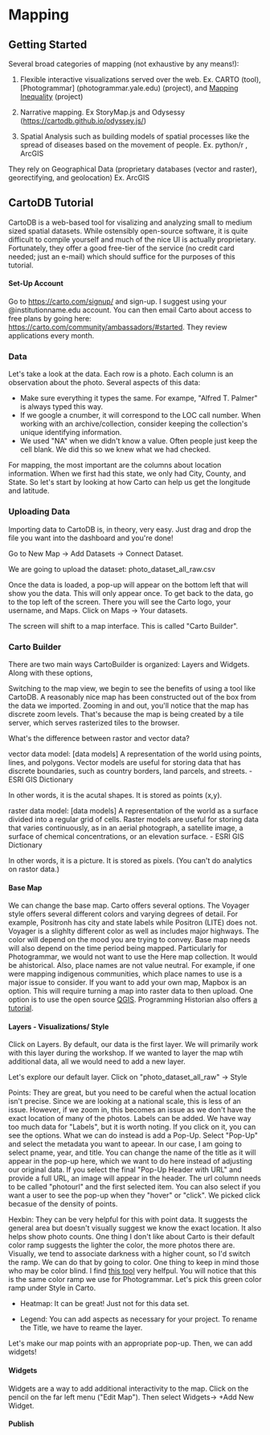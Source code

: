 # Mapping

## Getting Started

Several broad categories of mapping (not exhaustive by any means!):

1. Flexible interactive visualizations served over the web. Ex. CARTO (tool), [Photogrammar] (photogrammar.yale.edu) (project), and [Mapping Inequality](https://dsl.richmond.edu/panorama/redlining/) (project)

2. Narrative mapping. Ex StoryMap.js and Odysessy (https://cartodb.github.io/odyssey.js/)

3. Spatial Analysis such as building models of spatial processes like the spread of diseases based on the movement of people. Ex. python/r , ArcGIS

They rely on Geographical Data (proprietary databases (vector and raster), georectifying, and geolocation) Ex. ArcGIS 






## CartoDB Tutorial

CartoDB is a web-based tool for visalizing and analyzing
small to medium sized spatial datasets. While ostensibly open-source
software, it is quite difficult to compile yourself and much of
the nice UI is actually proprietary. Fortunately, they offer a
good free-tier of the service (no credit card needed; just an e-mail)
which should suffice for the purposes of this tutorial.

#### Set-Up Account
Go to https://carto.com/signup/ and sign-up.
I suggest using your @institutionname.edu account. You can then email Carto 
about access to free plans by going here: https://carto.com/community/ambassadors/#started. 
They review applications every month. 


### Data



Let's take a look at the data. Each row is a photo. Each column is an observation about the photo. Several aspects of this data:
- Make sure everything it types the same. For exampe, "Alfred T. Palmer" is always typed this way. 
- If we google a cnumber, it will correspond to the LOC call number.  When working with an archive/collection, consider keeping the collection's unique identifying information.   
- We used "NA" when we didn't know a value. Often people just keep the cell blank. We did this so we knew what we had checked. 

For mapping, the most important are the columns about location information. 
When we first had this state, we only had City, County, and State. 
So let's start by looking at how Carto can help us get the longitude and latitude. 



 

### Uploading Data

Importing data to CartoDB is, in theory, very easy. Just drag
and drop the file you want into the dashboard and you're done!

Go to New Map -> Add Datasets -> Connect Dataset.

We are going to upload the dataset: photo_dataset_all_raw.csv


Once the data is loaded, a pop-up will appear on the bottom left that will show you the data. This will only appear once. 
To get back to the data, go to the top left of the screen. There you will see the Carto logo, your username, and Maps. Click on Maps -> Your datasets. 


The screen will shift to a map interface. This is called "Carto Builder". 



### Carto Builder

There are two main ways CartoBuilder is organized: Layers and Widgets. Along with these options, 



Switching to the map view, we begin to see the benefits of using a tool like CartoDB. A reasonably nice map has been constructed out of the box from the data we imported. Zooming in and out, you'll notice that the map has discrete zoom levels. That's because the map is being created by a tile server, which serves rasterized tiles to the browser.

What's the difference between rastor and vector data?

vector data model: [data models] A representation of the world using points, lines, and polygons. Vector models are useful for storing data that has discrete boundaries, such as country borders, land parcels, and streets. - ESRI GIS Dictionary

In other words, it is the acutal shapes. It is stored as points (x,y).

raster data model: [data models] A representation of the world as a surface divided into a regular grid of cells. Raster models are useful for storing data that varies continuously, as in an aerial photograph, a satellite image, a surface of chemical concentrations, or an elevation surface. - ESRI GIS Dictionary

In other words, it is a picture. It is stored as pixels. (You can't do analytics on rastor data.)





#### Base Map

We can change the base map. Carto offers several options. The Voyager style offers several different colors and varying degrees of detail. For example, Positronh has city and state labels while Positron (LITE) does not. Voyager is a slighlty different color as well as includes major highways. The color will depend on the mood you are trying to convey.  Base map needs will also depend on the time period being mapped. Particularly for Photogrammar, we would not want to use the Here map collection. It would be ahistorical. Also, place names are not value neutral. For example, if one were mapping indigenous communities, which place names to use is a major issue to consider. If you want to add your own map, Mapbox is an option. This will require turning a map into raster data to then upload. One option is to use the open source [QGIS](https://www.qgistutorials.com/en/docs/georeferencing_basics.html). Programming Historian also offers [a tutorial](https://programminghistorian.org/lessons/geocoding-qgis). 



#### Layers - Visualizations/ Style

Click on Layers. By default, our data is the first layer. We will primarily work with this layer during the workshop. If we wanted to layer the map wtih additional data, all we would need to add a new layer. 

Let's explore our default layer. Click on "photo_dataset_all_raw" -> Style  


Points: They are great, but you need to be careful when the actual location isn't precise. Since we are looking at a national scale, this is less of an issue. However, if we zoom in, this becomes an issue as we don't have the exact location of many of the photos. Labels can be added. We have way too much data for "Labels", but it is worth noting. If you click on it, you can see the options. What we can do instead is add a Pop-Up. Select "Pop-Up" and select the metadata you want to apeear. In our case, I am going to select pname, year, and title. You can change the name of the title as it will appear in the pop-up here, which we want to do here instead of adjusting our original data.  If you select the final "Pop-Up Header with URL" and provide a full URL, an image will appear in the header. The url column needs to be called "photourl" and the first selected item. You can also select if you want a user to see the pop-up when they "hover" or "click". We picked click becasue of the density of points. 

 

Hexbin: They can be very helpful for this  with point data. It suggests the general area but doesn't visually suggest we know the exact location. It also helps show photo counts. One thing I don't like about Carto is their default color ramp suggests the lighter the color, the more photos there are.  Visually, we tend to associate darkness with a higher count, so I'd switch the ramp. We can do that by going to color. One thing to keep in mind those who may be color blind. I find [this tool](http://colorbrewer2.org/#type=sequential&scheme=BuGn&n=3) very helfpul. You will notice that this is the same color ramp we use for Photogrammar. Let's pick this green color ramp under Style in Carto.

- Heatmap: It can be great! Just not for this data set.


- Legend: You can add aspects as necessary for your project. To rename the Title, we have to reame the layer.


Let's make our map points with an appropriate pop-up. Then, we can add widgets! 


#### Widgets

Widgets are a way to add additional interactivity to the map.  Click on the pencil on the far left menu ("Edit Map"). Then select Widgets-> +Add New Widget.




#### Publish 






